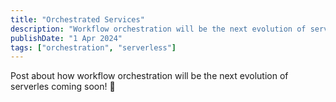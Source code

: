 ```yaml
---
title: "Orchestrated Services"
description: "Workflow orchestration will be the next evolution of serverless."
publishDate: "1 Apr 2024"
tags: ["orchestration", "serverless"]
---
```


Post about how workflow orchestration will be the next evolution of serverles coming soon! 👀
